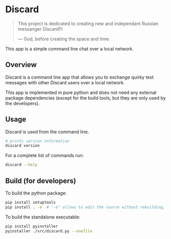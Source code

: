 # Discard

> This project is dedicated to creating new and independant Russian messanger Discard!!!
> 
> — God, before creating the space and time.

This app is a simple command line chat over a local network.

## Overview

Discard is a command line app that allows you to exchange quirky text messages
with other Discard users over a local network.

This app is implemented in pure python and does not need any external package
dependencies (except for the build tools, but they are only used by the developers).

## Usage

Discard is used from the command line. 

```bash
# prints version information
discard version
```

For a complete list of commands run:

```bash
discard --help
```

## Build (for developers)

To build the python package:
```bash
pip install setuptools
pip install . -e  # "-e" allows to edit the source without rebuilding, see pip docs.
```

To build the standalone executable:
```bash
pip install pyinstaller
pyinstaller ./src/discard.py --onefile
```
